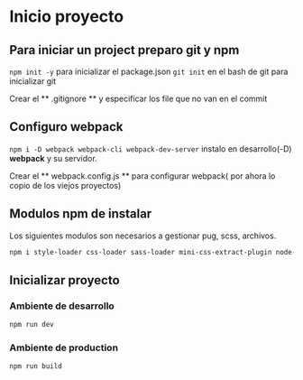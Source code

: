 # Inicio proyecto

## Para iniciar un project preparo git y npm

`npm init -y` para inicializar el package.json
`git init` en el bash de git para inicializar git


Crear el ** .gitignore ** y especificar los file que no van en el commit


## Configuro webpack

`npm i -D webpack webpack-cli webpack-dev-server` instalo en desarrollo(-D) **webpack** y su servidor.

Crear el ** webpack.config.js ** para configurar webpack( por ahora lo copio de los viejos proyectos)


## Modulos npm de instalar

Los siguientes modulos son necesarios a gestionar pug, scss, archivos.

```bash
npm i style-loader css-loader sass-loader mini-css-extract-plugin node-sass html-webpack-plugin pug pug-loader file-loader
```

## Inicializar proyecto

### Ambiente de desarrollo
```bash
npm run dev
```

### Ambiente de production
```bash
npm run build
```
